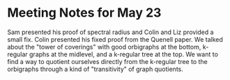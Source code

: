 Meeting Notes for May 23
========================

Sam presented his proof of spectral radius and Colin and Liz provided a small fix. Colin presented his fixed proof from the Quenell paper. We talked about the "tower of coverings" with good orbigraphs at the bottom, k-regular graphs at the midlevel, and a k-regular tree at the top. We want to find a way to quotient ourselves directly from the k-regular tree to the orbigraphs through a kind of "transitivity" of graph quotients.